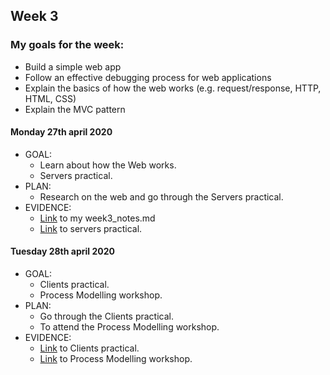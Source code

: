 ## Week 3

### My goals for the week:

* Build a simple web app
* Follow an effective debugging process for web applications
* Explain the basics of how the web works (e.g. request/response, HTTP, HTML, CSS)
* Explain the MVC pattern


#### Monday 27th april 2020

* GOAL: 
   * Learn about how the Web works.
   * Servers practical.
* PLAN:
   * Research on the web and go through the Servers practical.
* EVIDENCE:
   * [Link](https://github.com/mbrad26/MyLearningTracker/blob/master/notes_to_self/week3_notes.md) to my week3_notes.md
   * [Link](https://github.com/mbrad26/tdd-practicals/tree/master/servers) to servers practical.

#### Tuesday 28th april 2020

* GOAL: 
   * Clients practical.
   * Process Modelling workshop.
* PLAN:
   * Go through the Clients practical.
   * To attend the Process Modelling workshop.
* EVIDENCE:
   * [Link](https://github.com/mbrad26/tdd-practicals/tree/master/clients) to Clients practical.
   * [Link](https://github.com/mbrad26/process-modelling-workshop) to Process Modelling workshop.
